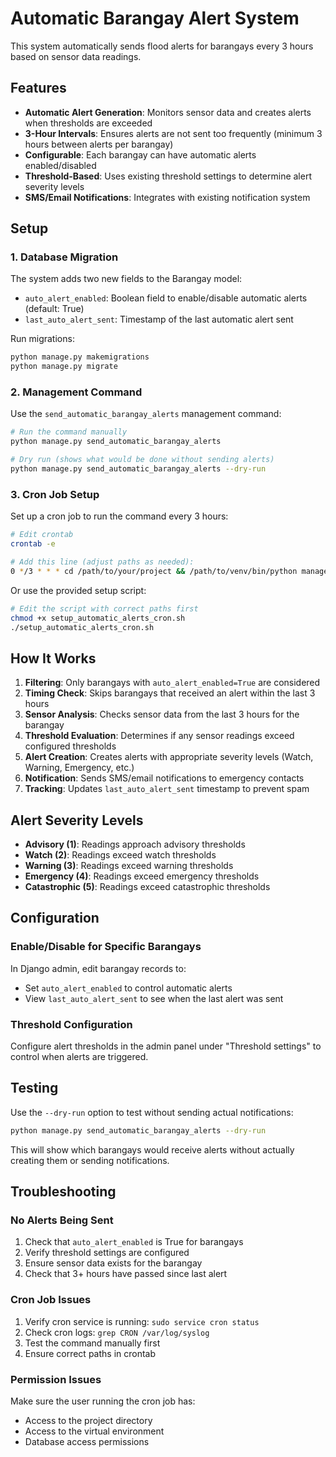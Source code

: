 # Automatic Barangay Alert System

This system automatically sends flood alerts for barangays every 3 hours based on sensor data readings.

## Features

- **Automatic Alert Generation**: Monitors sensor data and creates alerts when thresholds are exceeded
- **3-Hour Intervals**: Ensures alerts are not sent too frequently (minimum 3 hours between alerts per barangay)
- **Configurable**: Each barangay can have automatic alerts enabled/disabled
- **Threshold-Based**: Uses existing threshold settings to determine alert severity levels
- **SMS/Email Notifications**: Integrates with existing notification system

## Setup

### 1. Database Migration
The system adds two new fields to the Barangay model:
- `auto_alert_enabled`: Boolean field to enable/disable automatic alerts (default: True)
- `last_auto_alert_sent`: Timestamp of the last automatic alert sent

Run migrations:
```bash
python manage.py makemigrations
python manage.py migrate
```

### 2. Management Command
Use the `send_automatic_barangay_alerts` management command:

```bash
# Run the command manually
python manage.py send_automatic_barangay_alerts

# Dry run (shows what would be done without sending alerts)
python manage.py send_automatic_barangay_alerts --dry-run
```

### 3. Cron Job Setup
Set up a cron job to run the command every 3 hours:

```bash
# Edit crontab
crontab -e

# Add this line (adjust paths as needed):
0 */3 * * * cd /path/to/your/project && /path/to/venv/bin/python manage.py send_automatic_barangay_alerts
```

Or use the provided setup script:
```bash
# Edit the script with correct paths first
chmod +x setup_automatic_alerts_cron.sh
./setup_automatic_alerts_cron.sh
```

## How It Works

1. **Filtering**: Only barangays with `auto_alert_enabled=True` are considered
2. **Timing Check**: Skips barangays that received an alert within the last 3 hours
3. **Sensor Analysis**: Checks sensor data from the last 3 hours for the barangay
4. **Threshold Evaluation**: Determines if any sensor readings exceed configured thresholds
5. **Alert Creation**: Creates alerts with appropriate severity levels (Watch, Warning, Emergency, etc.)
6. **Notification**: Sends SMS/email notifications to emergency contacts
7. **Tracking**: Updates `last_auto_alert_sent` timestamp to prevent spam

## Alert Severity Levels

- **Advisory (1)**: Readings approach advisory thresholds
- **Watch (2)**: Readings exceed watch thresholds
- **Warning (3)**: Readings exceed warning thresholds
- **Emergency (4)**: Readings exceed emergency thresholds
- **Catastrophic (5)**: Readings exceed catastrophic thresholds

## Configuration

### Enable/Disable for Specific Barangays
In Django admin, edit barangay records to:
- Set `auto_alert_enabled` to control automatic alerts
- View `last_auto_alert_sent` to see when the last alert was sent

### Threshold Configuration
Configure alert thresholds in the admin panel under "Threshold settings" to control when alerts are triggered.

## Testing

Use the `--dry-run` option to test without sending actual notifications:

```bash
python manage.py send_automatic_barangay_alerts --dry-run
```

This will show which barangays would receive alerts without actually creating them or sending notifications.

## Troubleshooting

### No Alerts Being Sent
1. Check that `auto_alert_enabled` is True for barangays
2. Verify threshold settings are configured
3. Ensure sensor data exists for the barangay
4. Check that 3+ hours have passed since last alert

### Cron Job Issues
1. Verify cron service is running: `sudo service cron status`
2. Check cron logs: `grep CRON /var/log/syslog`
3. Test the command manually first
4. Ensure correct paths in crontab

### Permission Issues
Make sure the user running the cron job has:
- Access to the project directory
- Access to the virtual environment
- Database access permissions